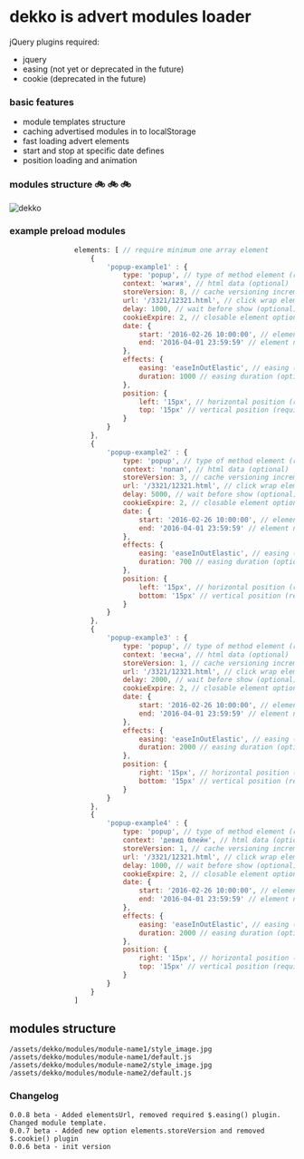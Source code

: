 # dekko is advert modules loader 

jQuery plugins required:
  - jquery 
  - easing (not yet or deprecated in the  future)
  - cookie (deprecated in the future)

### basic features
  - module templates structure
  - caching advertised modules in to localStorage
  - fast loading advert elements
  - start and stop at specific date defines
  - position loading and animation
  
### modules structure 	&#128690;	&#128690;	&#128690;
![dekko](https://cloud.githubusercontent.com/assets/2042729/13509896/73c77c8c-e1a7-11e5-948c-13083e3c0b31.jpg)

  
### example preload modules
```js
        		elements: [ // require minimum one array element
        			{
        				'popup-example1' : {
        				    type: 'popup', // type of method element (required)
        					context: 'магия', // html data (optional)
        					storeVersion: 8, // cache versioning incremental option (required if cache enabled)
        					url: '/3321/12321.html', // click wrap element (optional)
        					delay: 1000, // wait before show (optional)
        					cookieExpire: 2, // closable element option, specific counting by days (required)
        					date: {
        						start: '2016-02-26 10:00:00', // element more start at (required)
        						end: '2016-04-01 23:59:59' // element not started after this date (required)
        					},
        					effects: {
        						easing: 'easeInOutElastic', // easing (optional)
        						duration: 1000 // easing duration (optional)
        					},
        					position: {
        						left: '15px', // horizontal position (required)
        						top: '15px' // vertical position (required)
        					}
        				}
        			},
        			{
        				'popup-example2' : {
        				    type: 'popup', // type of method element (required)
        					context: 'попап', // html data (optional)
        					storeVersion: 3, // cache versioning incremental option (required if cache enabled)
        					url: '/3321/12321.html', // click wrap element (optional)
        					delay: 5000, // wait before show (optional)
        					cookieExpire: 2, // closable element option, specific counting by days (required)
        					date: {
        						start: '2016-02-26 10:00:00', // element more start at (required)
        						end: '2016-04-01 23:59:59' // element not started after this date (required)
        					},
        					effects: {
        						easing: 'easeInOutElastic', // easing (optional)
        						duration: 700 // easing duration (optional)
        					},
        					position: {
        						left: '15px', // horizontal position (required)
        						bottom: '15px' // vertical position (required)
        					}
        				}
        			},
        			{
        				'popup-example3' : {
        				    type: 'popup', // type of method element (required)
        					context: 'весна', // html data (optional)
        					storeVersion: 1, // cache versioning incremental option (required if cache enabled)
        					url: '/3321/12321.html', // click wrap element (optional)
        					delay: 2000, // wait before show (optional)
        					cookieExpire: 2, // closable element option, specific counting by days (required)
        					date: {
        						start: '2016-02-26 10:00:00', // element more start at (required)
        						end: '2016-04-01 23:59:59' // element not started after this date (required)
        					},
        					effects: {
        						easing: 'easeInOutElastic', // easing (optional)
        						duration: 2000 // easing duration (optional)
        					},
        					position: {
        						right: '15px', // horizontal position (required)
        						bottom: '15px' // vertical position (required)
        					}
        				}
        			},
        			{
        				'popup-example4' : {
        				    type: 'popup', // type of method element (required)
        					context: 'девид блейн', // html data (optional)
        					storeVersion: 1, // cache versioning incremental option (required if cache enabled)
        					url: '/3321/12321.html', // click wrap element (optional)
        					delay: 1000, // wait before show (optional)
        					cookieExpire: 2, // closable element option, specific counting by days (required)
        					date: {
        						start: '2016-02-26 10:00:00', // element more start at (required)
        						end: '2016-04-01 23:59:59' // element not started after this date (required)
        					},
        					effects: {
        						easing: 'easeInOutElastic', // easing (optional)
        						duration: 2000 // easing duration (optional)
        					},
        					position: {
        						right: '15px', // horizontal position (required)
        						top: '15px' // vertical position (required)
        					}
        				}
        			}
        		]
```

## modules structure
```
/assets/dekko/modules/module-name1/style_image.jpg
/assets/dekko/modules/module-name1/default.js
/assets/dekko/modules/module-name2/style_image.jpg
/assets/dekko/modules/module-name2/default.js
```

### Changelog
    0.0.8 beta - Added elementsUrl, removed required $.easing() plugin. Changed module template.
    0.0.7 beta - Added new option elements.storeVersion and removed $.cookie() plugin
    0.0.6 beta - init version


